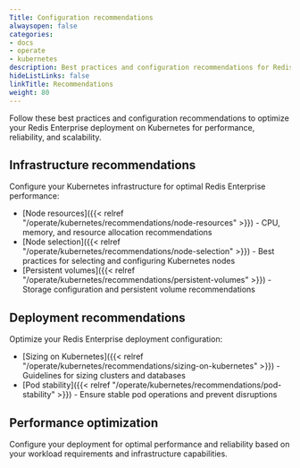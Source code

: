 ```yaml
---
Title: Configuration recommendations
alwaysopen: false
categories:
- docs
- operate
- kubernetes
description: Best practices and configuration recommendations for Redis Enterprise on Kubernetes deployments.
hideListLinks: false
linkTitle: Recommendations
weight: 80
---
```


Follow these best practices and configuration recommendations to optimize your Redis Enterprise deployment on Kubernetes for performance, reliability, and scalability.

## Infrastructure recommendations

Configure your Kubernetes infrastructure for optimal Redis Enterprise performance:

- [Node resources]({{< relref "/operate/kubernetes/recommendations/node-resources" >}}) - CPU, memory, and resource allocation recommendations
- [Node selection]({{< relref "/operate/kubernetes/recommendations/node-selection" >}}) - Best practices for selecting and configuring Kubernetes nodes
- [Persistent volumes]({{< relref "/operate/kubernetes/recommendations/persistent-volumes" >}}) - Storage configuration and persistent volume recommendations

## Deployment recommendations

Optimize your Redis Enterprise deployment configuration:

- [Sizing on Kubernetes]({{< relref "/operate/kubernetes/recommendations/sizing-on-kubernetes" >}}) - Guidelines for sizing clusters and databases
- [Pod stability]({{< relref "/operate/kubernetes/recommendations/pod-stability" >}}) - Ensure stable pod operations and prevent disruptions

## Performance optimization

Configure your deployment for optimal performance and reliability based on your workload requirements and infrastructure capabilities.
